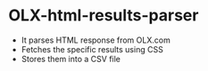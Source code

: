 # OLX-html-results-parser

 - It parses HTML response from OLX.com
 - Fetches the specific results using CSS
 - Stores them into a CSV file
